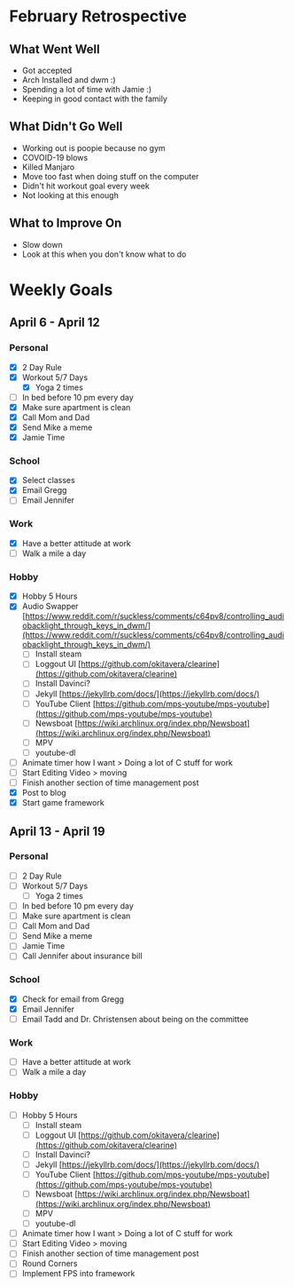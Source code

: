 # February Retrospective 
## What Went Well
* Got accepted
* Arch Installed and dwm :)
* Spending a lot of time with Jamie :)
* Keeping in good contact with the family

## What Didn't Go Well
* Working out is poopie because no gym
* COVOID-19 blows
* Killed Manjaro
* Move too fast when doing stuff on the computer
* Didn't hit workout goal every week
* Not looking at this enough

## What to Improve On
* Slow down
* Look at this when you don't know what to do

# Weekly Goals
## April 6 - April 12 
### Personal
- [X] 2 Day Rule
- [X] Workout 5/7 Days
  - [X] Yoga 2 times
- [ ] In bed before 10 pm every day 
- [X] Make sure apartment is clean
- [X] Call Mom and Dad
- [X] Send Mike a meme
- [X] Jamie Time

### School
- [X] Select classes 
- [X] Email Gregg
- [ ] Email Jennifer

### Work 
- [X] Have a better attitude at work
- [ ] Walk a mile a day

### Hobby
- [X] Hobby 5 Hours
- [X] Audio Swapper [https://www.reddit.com/r/suckless/comments/c64pv8/controlling_audiobacklight_through_keys_in_dwm/](https://www.reddit.com/r/suckless/comments/c64pv8/controlling_audiobacklight_through_keys_in_dwm/)
  - [ ] Install steam
  - [ ] Loggout UI [https://github.com/okitavera/clearine](https://github.com/okitavera/clearine)
  - [ ] Install Davinci? 
  - [ ] Jekyll [https://jekyllrb.com/docs/](https://jekyllrb.com/docs/)
  - [ ] YouTube Client [https://github.com/mps-youtube/mps-youtube](https://github.com/mps-youtube/mps-youtube)
  - [ ] Newsboat [https://wiki.archlinux.org/index.php/Newsboat](https://wiki.archlinux.org/index.php/Newsboat)
  - [ ] MPV
  - [ ] youtube-dl
- [ ] Animate timer how I want > Doing a lot of C stuff for work
- [ ] Start Editing Video >  moving
- [ ] Finish another section of time management post
- [X] Post to blog
- [X] Start game framework

## April 13 - April 19
### Personal
- [ ] 2 Day Rule
- [ ] Workout 5/7 Days
  - [ ] Yoga 2 times
- [ ] In bed before 10 pm every day 
- [ ] Make sure apartment is clean
- [ ] Call Mom and Dad
- [ ] Send Mike a meme
- [ ] Jamie Time
- [ ] Call Jennifer about insurance bill

### School
- [X] Check for email from Gregg
- [X] Email Jennifer
- [ ] Email Tadd and Dr. Christensen about being on the committee

### Work 
- [ ] Have a better attitude at work
- [ ] Walk a mile a day

### Hobby
- [ ] Hobby 5 Hours
  - [ ] Install steam
  - [ ] Loggout UI [https://github.com/okitavera/clearine](https://github.com/okitavera/clearine)
  - [ ] Install Davinci? 
  - [ ] Jekyll [https://jekyllrb.com/docs/](https://jekyllrb.com/docs/)
  - [ ] YouTube Client [https://github.com/mps-youtube/mps-youtube](https://github.com/mps-youtube/mps-youtube)
  - [ ] Newsboat [https://wiki.archlinux.org/index.php/Newsboat](https://wiki.archlinux.org/index.php/Newsboat)
  - [ ] MPV
  - [ ] youtube-dl
- [ ] Animate timer how I want > Doing a lot of C stuff for work
- [ ] Start Editing Video >  moving
- [ ] Finish another section of time management post
- [ ] Round Corners
- [ ] Implement FPS into framework
